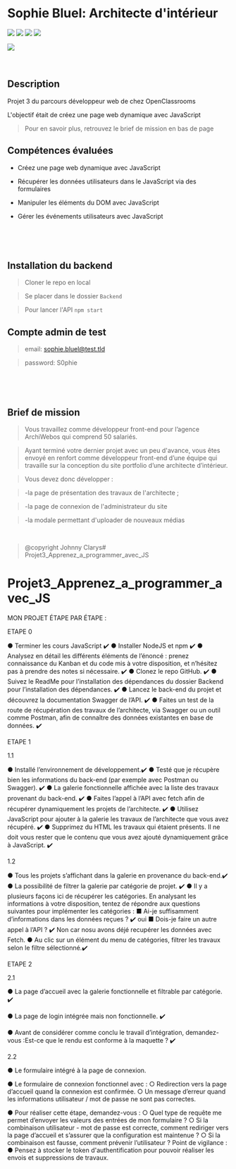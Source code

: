 &nbsp;
# Sophie Bluel: Architecte d'intérieur

![](https://img.shields.io/badge/JavaScript-F7DF1E?style=for-the-badge&logo=javascript&logoColor=black)
![](https://img.shields.io/badge/CSS3-1572B6?style=for-the-badge&logo=css3&logoColor=white)
![](https://img.shields.io/badge/Sass-CC6699?style=for-the-badge&logo=sass&logoColor=white)
![](https://img.shields.io/badge/HTML5-E34F26?style=for-the-badge&logo=html5&logoColor=white)



![](https://forthebadge.com/images/badges/built-with-love.svg)
&nbsp;

&nbsp;
## Description

Projet 3 du parcours développeur web de chez OpenClassrooms

L'objectif était de créez une page web dynamique avec JavaScript 
> Pour en savoir plus, retrouvez le brief de mission en bas de page


## Compétences évaluées

- Créez une page web dynamique avec JavaScript 

- Récupérer les données utilisateurs dans le JavaScript via des formulaires

- Manipuler les éléments du DOM avec JavaScript
 
- Gérer les événements utilisateurs avec JavaScript
 

&nbsp;

&nbsp;
## Installation du backend

> Cloner le repo en local

> Se placer dans le dossier ``Backend``

> Pour lancer l'API ``npm start``

## Compte admin de test

> email: sophie.bluel@test.tld

> password: S0phie 



&nbsp;

&nbsp;
## Brief de mission

> Vous travaillez comme développeur front-end pour l’agence ArchiWebos qui comprend 50 salariés. 

> Ayant terminé votre dernier projet avec un peu d'avance, vous êtes envoyé en renfort comme développeur front-end d’une équipe qui travaille sur la conception du site portfolio d’une architecte d’intérieur.

>  Vous devez donc développer :

> -la page de présentation des travaux de l'architecte ;

> -la page de connexion de l'administrateur du site

> -la modale permettant d'uploader de nouveaux médias 

&nbsp;


> @copyright Johnny Clarys# Projet3_Apprenez_a_programmer_avec_JS
# Projet3_Apprenez_a_programmer_avec_JS



MON PROJET ÉTAPE PAR ÉTAPE : 


ETAPE 0 

● Terminer les cours JavaScript ✔️
● Installer NodeJS et npm ✔️
● Analysez en détail les différents éléments de l’énoncé : prenez
connaissance du Kanban et du code mis à votre disposition, et n’hésitez
pas à prendre des notes si nécessaire. ✔️
● Clonez le repo GitHub. ✔️
● Suivez le ReadMe pour l’installation des dépendances du dossier
Backend pour l’installation des dépendances. ✔️
● Lancez le back-end du projet et découvrez la documentation Swagger
de l’API. ✔️
● Faites un test de la route de récupération des travaux de l’architecte, via
Swagger ou un outil comme Postman, afin de connaître des données
existantes en base de données. ✔️

ETAPE 1

1.1

● Installé l’environnement de développement.✔️
● Testé que je récupère bien les informations du back-end (par exemple
avec Postman ou Swagger). ✔️ 
● La galerie fonctionnelle affichée avec la liste des travaux provenant du
back-end. ✔️
● Faites l’appel à l’API avec fetch afin de récupérer dynamiquement les
projets de l’architecte. ✔️
● Utilisez JavaScript pour ajouter à la galerie les travaux de l’architecte que
vous avez récupéré. ✔️
● Supprimez du HTML les travaux qui étaient présents. Il ne doit vous rester
que le contenu que vous avez ajouté dynamiquement grâce à JavaScript. ✔️

1.2

● Tous les projets s’affichant dans la galerie en provenance du back-end.✔️
● La possibilité de filtrer la galerie par catégorie de projet. ✔️
● Il y a plusieurs façons ici de récupérer les catégories. En analysant les
informations à votre disposition, tentez de répondre aux questions
suivantes pour implémenter les catégories :
■ Ai-je suffisamment d’informations dans les données
reçues ?  ✔️ oui
■ Dois-je faire un autre appel à l’API ?  ✔️ Non car nosu avons déjé recupérer les données avec Fetch.
● Au clic sur un élément du menu de catégories, filtrer les travaux selon le
filtre sélectionné.✔️


ETAPE 2

2.1

● La page d’accueil avec la galerie fonctionnelle et filtrable par catégorie.  ✔️

● La page de login intégrée mais non fonctionnelle. ✔️

● Avant de considérer comme conclu le travail d’intégration,
demandez-vous :Est-ce que le rendu est conforme à la maquette ? ✔️

2.2

● Le formulaire intégré à la page de connexion.

● Le formulaire de connexion fonctionnel avec :
○ Redirection vers la page d’accueil quand la connexion est
confirmée.
○ Un message d’erreur quand les informations utilisateur / mot de
passe ne sont pas correctes.

● Pour réaliser cette étape, demandez-vous :
○ Quel type de requête me permet d’envoyer les valeurs des entrées
de mon formulaire ?
○ Si la combinaison utilisateur - mot de passe est correcte, comment
rediriger vers la page d’accueil et s’assurer que la configuration est
maintenue ?
○ Si la combinaison est fausse, comment prévenir l’utilisateur ?
Point de vigilance :
● Pensez à stocker le token d'authentification pour pouvoir réaliser les
envois et suppressions de travaux.


